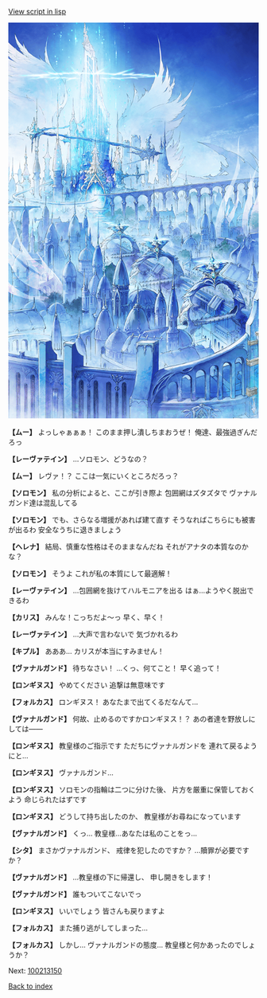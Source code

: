 [View script in lisp](../scripts/100213143.txt)

![angel_world.png](../images/backgrounds/angel_world.png)

**【ムー】**
よっしゃぁぁぁ！
このまま押し潰しちまおうぜ！
俺達、最強過ぎんだろっ

**【レーヴァテイン】**
…ソロモン、どうなの？

**【ムー】**
レヴァ！？
ここは一気にいくところだろっ？

**【ソロモン】**
私の分析によると、ここが引き際よ
包囲網はズタズタで
ヴァナルガンド達は混乱してる

**【ソロモン】**
でも、さらなる増援があれば建て直す
そうなればこちらにも被害が出るわ
安全なうちに退きましょう

**【ヘレナ】**
結局、慎重な性格はそのままなんだね
それがアナタの本質なのかな？

**【ソロモン】**
そうよ
これが私の本質にして最適解！

**【レーヴァテイン】**
…包囲網を抜けてハルモニアを出る
はぁ…ようやく脱出できるわ

**【カリス】**
みんな！こっちだよ～っ
早く、早く！

**【レーヴァテイン】**
…大声で言わないで
気づかれるわ

**【キプル】**
あああ…
カリスが本当にすみません！

**【ヴァナルガンド】**
待ちなさい！
…くっ、何てこと！
早く追って！

**【ロンギヌス】**
やめてください
追撃は無意味です

**【フォルカス】**
ロンギヌス！
あなたまで出てくるだなんて…

**【ヴァナルガンド】**
何故、止めるのですかロンギヌス！？
あの者達を野放しにしては――

**【ロンギヌス】**
教皇様のご指示です
ただちにヴァナルガンドを
連れて戻るようにと…

**【ロンギヌス】**
ヴァナルガンド…

**【ロンギヌス】**
ソロモンの指輪は二つに分けた後、
片方を厳重に保管しておくよう
命じられたはずです

**【ロンギヌス】**
どうして持ち出したのか、
教皇様がお尋ねになっています

**【ヴァナルガンド】**
くっ…
教皇様…あなたは私のことをっ…

**【シタ】**
まさかヴァナルガンド、
戒律を犯したのですか？
…贖罪が必要ですか？

**【ヴァナルガンド】**
…教皇様の下に帰還し、
申し開きをします！

**【ヴァナルガンド】**
誰もついてこないでっ

**【ロンギヌス】**
いいでしょう
皆さんも戻りますよ

**【フォルカス】**
また捕り逃がしてしまった…

**【フォルカス】**
しかし…
ヴァナルガンドの態度…
教皇様と何かあったのでしょうか？


Next: [100213150](100213150.md)

[Back to index](index.md)
